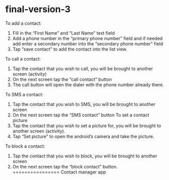final-version-3
===============
To add a contact:
1.	Fill in the “First Name” and “Last Name” text field
2.	Add a phone number in the “primary phone number” field and if needed add enter a secondary number into the “secondary phone number” field
3.  Tap “save contact” to add the contact into the list view.

To call a contact:
1.	Tap the contact that you wish to call, you will be brought to another screen (activity)
2.	On the next screen tap the “call contact” button
3.	The call button will open the dialer with the phone number already there. 

To SMS a contact:
1.	Tap the contact that you wish to SMS, you will be brought to another screen
2.	On the next screen tap the “SMS contact” button
To set a contact picture
1.	Tap the contact that you wish to set a picture for, you will be brought to another screen (activity). 
2.	Tap “Set picture” to open the android’s camera and take the picture.

To block a contact:
1.	Tap the contact that you wish to block, you will be brought to another screen
2.	On the next screen tap the “block contact” button.
================
Contact manager app
